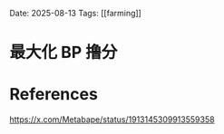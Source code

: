 Date: 2025-08-13
Tags: [[farming]]

# 最大化 BP 撸分


# References
https://x.com/Metabape/status/1913145309913559358